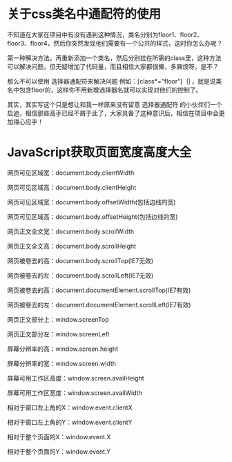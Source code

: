 # 关于css类名中通配符的使用

不知道在大家在项目中有没有遇到这种情况，类名分别为floor1、floor2、floor3、floor4，然后你突然发现他们需要有一个公共的样式，这时你怎么办呢？

第一种解决方法，再重新添加一个类名，然后分别挂在所需的class里，这种方法可以解决问题，但无疑增加了代码量，而且相信大家都很懒，多麻烦呀，是不？

那么不可以使用 选择器通配符来解决问题 例如：\[class\*="floor"\]｛｝，就是说类名中包含floor的，这样你不用新增选择器名就可以实现对他们的控制了。



其实，其实写这个只是想让和我一样原来没有留意 选择器通配符 的小伙伴们一个启迪，相信那些高手已经不屑于此了，大家具备了这种意识后，相信在项目中会更加得心应手！



# JavaScript获取页面宽度高度大全

网页可见区域宽：document.body.clientWidth

网页可见区域高：document.body.clientHeight

网页可见区域宽：document.body.offsetWidth\(包括边线的宽\)

网页可见区域高：document.body.offsetHeight\(包括边线的宽\)

网页正文全文宽：document.body.scrollWidth

网页正文全文高：document.body.scrollHeight

网页被卷去的高：document.body.scrollTop\(IE7无效\)

网页被卷去的左：document.body.scrollLeft\(IE7无效\)

网页被卷去的高：document.documentElement.scrollTop\(IE7有效\)

网页被卷去的左：document.documentElement.scrollLeft\(IE7有效\)

网页正文部分上：window.screenTop

网页正文部分左：window.screenLeft

屏幕分辨率的高：window.screen.height

屏幕分辨率的宽：window.screen.width

屏幕可用工作区高度：window.screen.availHeight

屏幕可用工作区宽度：window.screen.availWidth

相对于窗口左上角的X：window.event.clientX

相对于窗口左上角的Y：window.event.clientY

相对于整个页面的X：window.event.X

相对于整个页面的Y：window.event.Y





